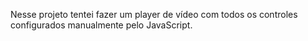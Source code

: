 Nesse projeto tentei fazer um player de vídeo com todos os controles configurados manualmente pelo JavaScript.                                     
